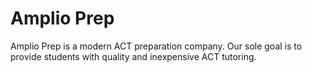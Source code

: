 # Amplio Prep
Amplio Prep is a modern ACT preparation company. Our sole goal is to provide students with quality and inexpensive ACT tutoring.
